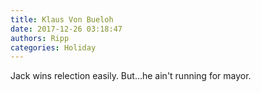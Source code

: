 ```yaml
---
title: Klaus Von Bueloh
date: 2017-12-26 03:18:47
authors: Ripp
categories: Holiday
---
```


 Jack wins relection easily. But...he ain't running for mayor.
